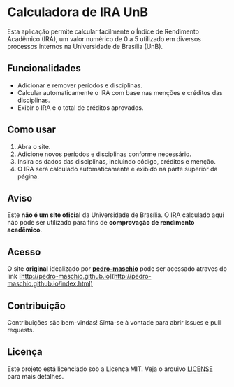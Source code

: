 # Calculadora de IRA UnB

Esta aplicação permite calcular facilmente o Índice de Rendimento Acadêmico (IRA), um valor numérico de 0 a 5 utilizado em diversos processos internos na Universidade de Brasília (UnB).

## Funcionalidades

- Adicionar e remover períodos e disciplinas.
- Calcular automaticamente o IRA com base nas menções e créditos das disciplinas.
- Exibir o IRA e o total de créditos aprovados.

## Como usar

1. Abra o site.
2. Adicione novos períodos e disciplinas conforme necessário.
3. Insira os dados das disciplinas, incluindo código, créditos e menção.
4. O IRA será calculado automaticamente e exibido na parte superior da página.

## Aviso

Este **não é um site oficial** da Universidade de Brasília. O IRA calculado aqui não pode ser utilizado para fins de **comprovação de rendimento acadêmico**.

## Acesso

O site **original** idealizado por [**pedro-maschio**](github.com/pedro-maschio) pode ser acessado atraves do link [http://pedro-maschio.github.io](http://pedro-maschio.github.io/index.html)

## Contribuição

Contribuições são bem-vindas! Sinta-se à vontade para abrir issues e pull requests.

## Licença

Este projeto está licenciado sob a Licença MIT. Veja o arquivo [LICENSE](.github/LICENSE) para mais detalhes.